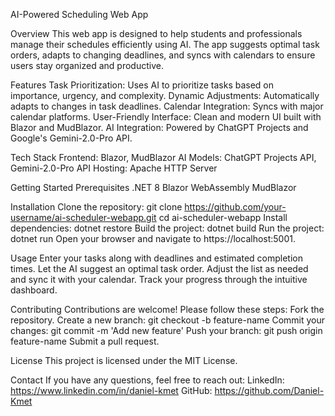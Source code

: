 AI-Powered Scheduling Web App

Overview
This web app is designed to help students and professionals manage their schedules efficiently using AI. The app suggests optimal task orders, adapts to changing deadlines, and syncs with calendars to ensure users stay organized and productive.

Features
Task Prioritization: Uses AI to prioritize tasks based on importance, urgency, and complexity.
Dynamic Adjustments: Automatically adapts to changes in task deadlines.
Calendar Integration: Syncs with major calendar platforms.
User-Friendly Interface: Clean and modern UI built with Blazor and MudBlazor.
AI Integration: Powered by ChatGPT Projects and Google's Gemini-2.0-Pro API.

Tech Stack
Frontend: Blazor, MudBlazor
AI Models: ChatGPT Projects API, Gemini-2.0-Pro API
Hosting: Apache HTTP Server

Getting Started
Prerequisites
.NET 8
Blazor WebAssembly
MudBlazor

Installation
Clone the repository:
  git clone https://github.com/your-username/ai-scheduler-webapp.git
  cd ai-scheduler-webapp
Install dependencies:
  dotnet restore
Build the project:
  dotnet build
Run the project:
  dotnet run
Open your browser and navigate to https://localhost:5001.

Usage
Enter your tasks along with deadlines and estimated completion times.
Let the AI suggest an optimal task order.
Adjust the list as needed and sync it with your calendar.
Track your progress through the intuitive dashboard.

Contributing
Contributions are welcome! Please follow these steps:
Fork the repository.
Create a new branch: git checkout -b feature-name
Commit your changes: git commit -m 'Add new feature'
Push your branch: git push origin feature-name
Submit a pull request.

License
This project is licensed under the MIT License.

Contact
If you have any questions, feel free to reach out:
LinkedIn: https://www.linkedin.com/in/daniel-kmet
GitHub: https://github.com/Daniel-Kmet

